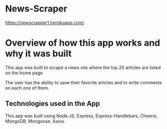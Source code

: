 # News-Scraper
https://newscrapper1.herokuapp.com/


# Overview of how this app works and why it was built
This app was built to scrape a news site where the top 20 articles are listed on the home page

The user has the ability to save their favorite articles and to write comments on each one of them.

## Technologies used in the App
This app was built using Node.JS, Express, Express-Handlebars, Cheerio, MongoDB, Mongoose, Axios.

